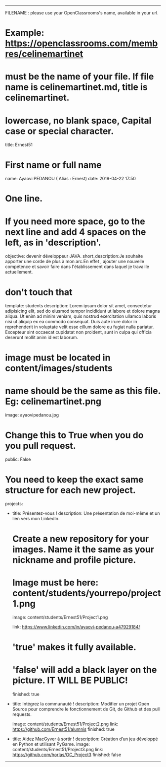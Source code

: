 ---

 FILENAME : please use your OpenClassrooms's name, available in your url.
# Example: https://openclassrooms.com/membres/celinemartinet
# must be the name of your file. If file name is celinemartinet.md, title is celinemartinet.
# lowercase, no blank space, Capital case or special character.
title: Ernest51

# First name or full name
name: Ayaovi PEDANOU ( Alias : Ernest)
date: 2019-04-22 17:50

# One line.
# If you need more space, go to the next line and add 4 spaces on the left, as in 'description'.
objective: devenir développeur JAVA.
short_description:Je souhaite apporter une corde de plus à mon arc.En effet , ajouter une nouvelle compétence et savoir faire dans l'établissement dans laquel je travaille actuellement.

# don't touch that
template: students
description:
    Lorem ipsum dolor sit amet, consectetur adipisicing elit, sed do eiusmod
    tempor incididunt ut labore et dolore magna aliqua. Ut enim ad minim veniam,
    quis nostrud exercitation ullamco laboris nisi ut aliquip ex ea commodo
    consequat. Duis aute irure dolor in reprehenderit in voluptate velit esse
    cillum dolore eu fugiat nulla pariatur. Excepteur sint occaecat cupidatat non
    proident, sunt in culpa qui officia deserunt mollit anim id est laborum.

# image must be located in content/images/students
# name should be the same as this file. Eg: celinemartinet.png
image: ayaovipedanou.jpg

# Change this to True when you do you pull request.
public: False

# You need to keep the exact same structure for each new project.
projects:
  - title: Présentez-vous !
    description: Une présentation de moi-même et un lien vers mon LinkedIn.
    # Create a new repository for your images. Name it the same as your nickname and profile picture.
    # Image must be here: content/students/yourrepo/project1.png
	
    image: content/students/Ernest51/Project1.png
	
    link: https://www.linkedin.com/in/ayaovi-pedanou-a47929184/
	
    # 'true' makes it fully available.
    # 'false' will add a black layer on the picture. IT WILL BE PUBLIC!
	
    finished: true
  - title: Intégrez la communauté !
    description: Modifier un projet Open Source pour comprendre le fonctionnement de Git, de Github et des pull requests. 
	
    image: content/students/Ernest51/Project2.png
    link: https://github.com/Ernest51/alumnis
    finished: true
  - title: Aidez MacGyver à sortir !
    description: Création d’un jeu développé en Python et utilisant PyGame.
    image: content/students/Ernest51/Project3.png
    link: https://github.com/horlas/OC_Project3
    finished: false
---